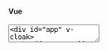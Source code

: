 #### Vue

<textarea class="code-editor-vue" name="code">
<div id="app" v-cloak>
  <h3>{{ message }}</h3>
</div>
<style>[v-cloak] {display: none;}</style>
<script>
function loadVue() {
  var app = new Vue({
    el: '#app',
    data: {
      message: 'Hello Vue is working!'
    }
  })
}
setTimeout(loadVue, 300);
window.addEventListener("load", loadVue);
</script>
</textarea>